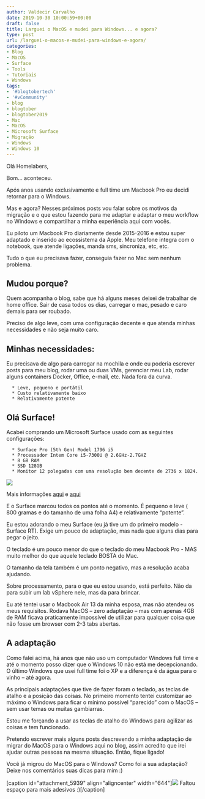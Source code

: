 ```yaml
---
author: Valdecir Carvalho
date: 2019-10-30 10:00:59+00:00
draft: false
title: Larguei o MacOS e mudei para Windows... e agora?
type: post
url: /larguei-o-macos-e-mudei-para-windows-e-agora/
categories:
- Blog
- MacOS
- Surface
- Tools
- Tutoriais
- Windows
tags:
- '#blogtobertech'
- '#vCommunity'
- blog
- blogtober
- blogtober2019
- Mac
- MacOS
- Microsoft Surface
- Migração
- Windows
- Windows 10
---
```


Olá Homelabers,

Bom... aconteceu.

Após anos usando exclusivamente e full time um Macbook Pro eu decidi retornar para o Windows.

Mas e agora? Nesses próximos posts vou falar sobre os motivos da migração e o que estou fazendo para me adaptar e adaptar o meu workflow no Windows e compartilhar a minha experiência aqui com vocês.

Eu piloto um Macbook Pro diariamente desde 2015-2016 e estou super adaptado e inserido ao ecossistema da Apple. Meu telefone integra com o notebook, que atende ligações, manda sms, sincroniza, etc, etc.

Tudo o que eu precisava fazer, conseguia fazer no Mac sem nenhum problema.



## Mudou porque?



Quem acompanha o blog, sabe que há alguns meses deixei de trabalhar de home office. Sair de casa todos os dias, carregar o mac, pesado e caro demais para ser roubado.

Preciso de algo leve, com uma configuração decente e que atenda minhas necessidades e não seja muito caro.



## Minhas necessidades:



Eu precisava de algo para carregar na mochila e onde eu poderia escrever posts para meu blog, rodar uma ou duas VMs, gerenciar meu Lab, rodar alguns containers Docker, Office, e-mail, etc. Nada fora da curva.




      * Leve, pequeno e portátil
      * Custo relativamente baixo
      * Relativamente potente




## Olá Surface!



Acabei comprando um Microsoft Surface usado com as seguintes configurações:




      * Surface Pro (5th Gen) Model 1796 i5
      * Processador Intem Core i5-7300U @ 2.6GHz-2.7GHZ
      * 8 GB RAM
      * SSD 128GB
      * Monitor 12 polegadas com uma resolução bem decente de 2736 x 1824.


![](/imagens/2019/10/surface-02-644x483.jpg)


Mais informações [aqui](https://en.wikipedia.org/wiki/Surface_Pro_(2017)) e [aqui](https://www.microsoft.com/en-us/surface/devices/surface-pro/tech-specs)

E o Surface marcou todos os pontos até o momento. É pequeno e leve ( 800 gramas e do tamanho de uma folha A4) e relativamente “potente”.

Eu estou adorando o meu Surface (eu já tive um do primeiro modelo - Surface RT). Exige um pouco de adaptação, mas nada que alguns dias para pegar o jeito.

O teclado é um pouco menor do que o teclado do meu Macbook Pro - MAS muito melhor do que aquele teclado BOSTA do Mac.

O tamanho da tela também é um ponto negativo, mas a resolução acaba ajudando.

Sobre processamento, para o que eu estou usando, está perfeito. Não da para subir um lab vSphere nele, mas da para brincar.

Eu até tentei usar o Macbook Air 13 da minha esposa, mas não atendeu os meus requisitos. Rodava MacOS – zero adaptação – mas com apenas 4GB de RAM ficava praticamente impossível de utilizar para qualquer coisa que não fosse um browser com 2-3 tabs abertas.



## A adaptação



Como falei acima, há anos que não uso um computador Windows full time e até o momento posso dizer que o Windows 10 não está me decepcionando. O último Windows que usei full time foi o XP e a diferença é da água para o vinho – até agora.

As principais adaptações que tive de fazer foram o teclado, as teclas de atalho e a posição das coisas. No primeiro momento tentei customizar ao máximo o Windows para ficar o mínimo possível “parecido” com o MacOS – sem usar temas ou muitas gambiarras.

Estou me forçando a usar as teclas de atalho do Windows para agilizar as coisas e tem funcionado.

Pretendo escrever mais alguns posts descrevendo a minha adaptação de migrar do MacOS para o Windows aqui no blog, assim acredito que irei ajudar outras pessoas na mesma situação. Então, fique ligado!

Você já migrou do MacOS para o Windows? Como foi a sua adaptação? Deixe nos comentários suas dicas para mim :)

[caption id="attachment_5939" align="aligncenter" width="644"]![](/imagens/2019/10/surface-adesivos-644x482.jpg)
Faltou espaço para mais adesivos :)[/caption]
